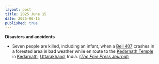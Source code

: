 ```yaml
---
layout: post
title: 2025 June 15
date: 2025-06-15
published: true
---
```



**Disasters and accidents**

* Seven people are killed, including an infant, when a [Bell 407](https://en.wikipedia.org/wiki/Bell_407 "Bell 407") crashes in a forested area in bad weather while en route to the [Kedarnath Temple](https://en.wikipedia.org/wiki/Kedarnath_Temple "Kedarnath Temple") in [Kedarnath](https://en.wikipedia.org/wiki/Kedarnath "Kedarnath"), [Uttarakhand](https://en.wikipedia.org/wiki/Uttarakhand "Uttarakhand"), India. [(*The Free Press Journal*)](https://www.freepressjournal.in/india/uttarakhand-helicopter-crash-7-killed-including-infant-as-chopper-crashes-near-kedarnath-route-terrifying-visuals-surface)
